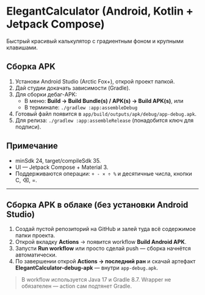 # ElegantCalculator (Android, Kotlin + Jetpack Compose)

Быстрый красивый калькулятор с градиентным фоном и крупными клавишами.

## Сборка APK
1. Установи Android Studio (Arctic Fox+), открой проект папкой.
2. Дай студии докачать зависимости (Gradle).
3. Для сборки дебаг-APK:
   - В меню: **Build → Build Bundle(s) / APK(s) → Build APK(s)**, или
   - В терминале: `./gradlew :app:assembleDebug`
4. Готовый файл появится в `app/build/outputs/apk/debug/app-debug.apk`.
5. Для релиза: `./gradlew :app:assembleRelease` (понадобится ключ для подписи).

## Примечание
- minSdk 24, target/compileSdk 35.
- UI — Jetpack Compose + Material 3.
- Поддерживаются операции: `+ - × ÷ %` и десятичные числа, кнопки C, ⌫, =.
---

## Сборка APK в облаке (без установки Android Studio)
1. Создай пустой репозиторий на GitHub и залей туда всё содержимое папки проекта.
2. Открой вкладку **Actions** → появится workflow **Build Android APK**.
3. Запусти **Run workflow** или просто сделай push — сборка начнётся автоматически.
4. По завершении открой **Actions → последний ран** и скачай артефакт **ElegantCalculator-debug-apk** — внутри `app-debug.apk`.

> В workflow используется Java 17 и Gradle 8.7. Wrapper не обязателен — action сам подтянет Gradle.

